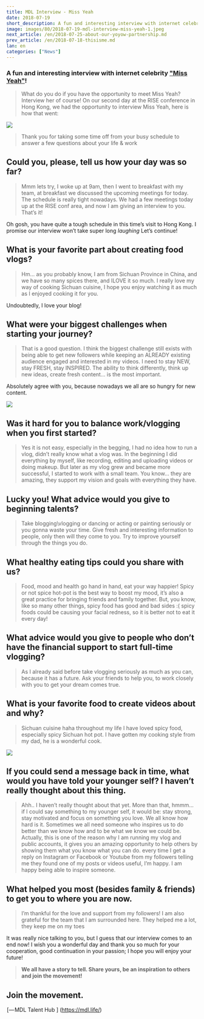 ```yaml
---
title: MDL Interview - Miss Yeah
date: 2018-07-19
short_description: A fun and interesting interview with internet celebrity "Miss Yeah"!
image: images/80/2018-07-19-mdl-interview-miss-yeah-1.jpeg
next_article: /en/2018-07-25-about-our-yoyow-partnership.md
prev_article: /en/2018-07-18-thisisme.md
lan: en
categories: ["News"]
---
```



### A fun and interesting interview with internet celebrity ["Miss Yeah"](https://www.youtube.com/channel/UCRB4xZ_2ew7fzmrcv8aj4Lw)!


> What do you do if you have the opportunity to meet Miss Yeah? Interview her of course! On our second day at the RISE conference in Hong Kong, we had the opportunity to interview Miss Yeah, here is how that went:

![](/images/2018-07-19-mdl-interview-miss-yeah-4.jpeg)

> Thank you for taking some time off from your busy schedule to answer a few questions about your life & work

## Could you, please, tell us how your day was so far?

> Mmm lets try, I woke up at 9am, then I went to breakfast with my team, at breakfast we discussed the upcoming meetings for today. The schedule is really tight nowadays. We had a few meetings today up at the RISE conf area, and now I am giving an interview to you. That’s it!

Oh gosh, you have quite a tough schedule in this time’s visit to Hong Kong. I promise our interview won’t take super long *laughing* Let’s continue!

## What is your favorite part about creating food vlogs?

> Hm… as you probably know, I am from Sichuan Province in China, and we have so many spices there, and ILOVE it so much. I really love my way of cooking Sichuan cuisine, I hope you enjoy watching it as much as I enjoyed cooking it for you.

Undoubtedly, I love your blog!

## What were your biggest challenges when starting your journey?

> That is a good question. I think the biggest challenge still exists with being able to get new followers while keeping an ALREADY existing audience engaged and interested in my videos. I need to stay NEW, stay FRESH, stay INSPIRED. The ability to think differently, think up new ideas, create fresh content… is the most important.

Absolutely agree with you, because nowadays we all are so hungry for new content.

![](/images/2018-07-19-mdl-interview-miss-yeah-2.jpeg)

## Was it hard for you to balance work/vlogging when you first started?

> Yes it is not easy, especially in the begging, I had no idea how to run a vlog, didn’t really know what a vlog was. In the beginning I did everything by myself, like recording, editing and uploading videos or doing makeup. But later as my vlog grew and became more successful, I started to work with a small team. You know… they are amazing, they support my vision and goals with everything they have.

## Lucky you! What advice would you give to beginning talents?

> Take blogging\vlogging or dancing or acting or painting seriously or you gonna waste your time. Give fresh and interesting information to people, only then will they come to you. Try to improve yourself through the things you do.

## What healthy eating tips could you share with us?

> Food, mood and health go hand in hand, eat your way happier! Spicy or not spice hot-pot is the best way to boost my mood, it’s also a great practice for bringing friends and family together. But, you know, like so many other things, spicy food has good and bad sides :( spicy foods could be causing your facial redness, so it is better not to eat it every day!

## What advice would you give to people who don’t have the financial support to start full-time vlogging?

> As I already said before take vlogging seriously as much as you can, because it has a future. Ask your friends to help you, to work closely with you to get your dream comes true.

## What is your favorite food to create videos about and why?

> Sichuan cuisine haha throughout my life I have loved spicy food, especially spicy Sichuan hot pot. I have gotten my cooking style from my dad, he is a wonderful cook.

![](/images/2018-07-19-mdl-interview-miss-yeah-3.jpeg)

## If you could send a message back in time, what would you have told your younger self? I haven’t really thought about this thing.

> Ahh.. I haven’t really thought about that yet. More than that, hmmm… if I could say something to my younger self, it would be: stay strong, stay motivated and focus on something you love. We all know how hard is it. Sometimes we all need someone who inspires us to do better than we know how and to be what we know we could be. Actually, this is one of the reason why I am running my vlog and public accounts, it gives you an amazing opportunity to help others by showing them what you know what you can do. every time I get a reply on Instagram or Facebook or Youtube from my followers telling me they found one of my posts or videos useful, I’m happy. I am happy being able to inspire someone.

## What helped you most (besides family & friends) to get you to where you are now.

> I’m thankful for the love and support from my followers! I am also grateful for the team that I am surrounded here. They helped me a lot, they keep me on my toes

It was really nice talking to you, but I guess that our interview comes to an end now! I wish you a wonderful day and thank you so much for your cooperation, good continuation in your passion; I hope you will enjoy your future!

> **We all have a story to tell. Share yours, be an inspiration to others and join the movement!**

## Join the movement.

 [— MDL Talent Hub ] (https://mdl.life/)




